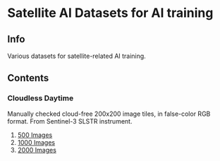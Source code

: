 # Satellite AI Datasets for AI training

## Info

Various datasets for satellite-related AI training.

## Contents

### Cloudless Daytime
 Manually checked cloud-free 200x200 image tiles, in false-color RGB format.  From Sentinel-3 SLSTR instrument. 
 1. [500 Images](https://github.com/ganeshh123/satellite-ai-datasets/releases/download/1.0.1/cloudless_daytime_200px_500.zip)
 2.  [1000 Images](https://github.com/ganeshh123/satellite-ai-datasets/releases/download/1.0.1/cloudless_daytime_200px_1000.zip)
 3.  [2000 Images](https://github.com/ganeshh123/satellite-ai-datasets/releases/download/1.0.1/cloudless_daytime_200px_2000.zip)
